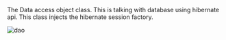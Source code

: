 The Data access object class. This is talking with database using hibernate api. This class injects the hibernate session factory.

![dao](https://user-images.githubusercontent.com/46630197/57233967-5cd55b80-7028-11e9-86b9-e5569bacd1de.jpg)

